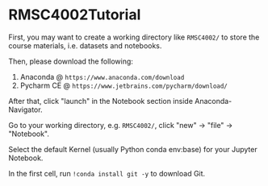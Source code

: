 # RMSC4002Tutorial

First, you may want to create a working directory like ```RMSC4002/``` to store the course materials, i.e. datasets and notebooks.

Then, please download the following:

1. Anaconda @ ```https://www.anaconda.com/download```
2. Pycharm CE @ ```https://www.jetbrains.com/pycharm/download/```

After that, click "launch" in the Notebook section inside Anaconda-Navigator.

Go to your working directory, e.g. ```RMSC4002/```, click "new" -> "file" -> "Notebook".

Select the default Kernel (usually Python conda env:base) for your Jupyter Notebook.

In the first cell, run ```!conda install git -y``` to download Git.


